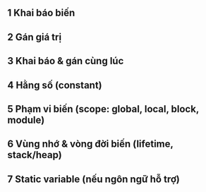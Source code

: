 ## 1 Khai báo biến
## 2 Gán giá trị
## 3 Khai báo & gán cùng lúc
## 4 Hằng số (constant)
##  5 Phạm vi biến (scope: global, local, block, module)
##  6 Vùng nhớ & vòng đời biến (lifetime, stack/heap)
##  7 Static variable (nếu ngôn ngữ hỗ trợ)